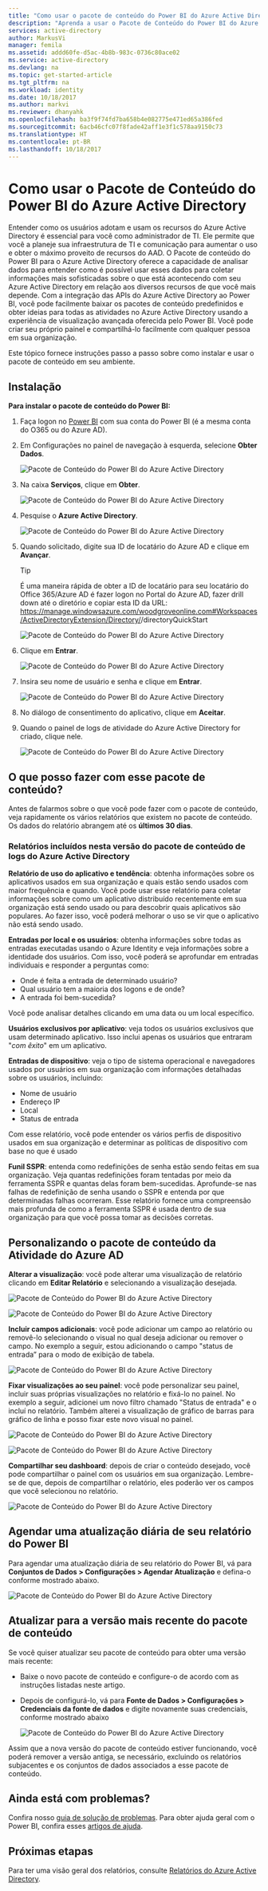 ```yaml
---
title: "Como usar o pacote de conteúdo do Power BI do Azure Active Directory | Microsoft Docs"
description: "Aprenda a usar o Pacote de Conteúdo do Power BI do Azure Active Directory"
services: active-directory
author: MarkusVi
manager: femila
ms.assetid: addd60fe-d5ac-4b8b-983c-0736c80ace02
ms.service: active-directory
ms.devlang: na
ms.topic: get-started-article
ms.tgt_pltfrm: na
ms.workload: identity
ms.date: 10/18/2017
ms.author: markvi
ms.reviewer: dhanyahk
ms.openlocfilehash: ba3f9f74fd7ba658b4e082775e471ed65a386fed
ms.sourcegitcommit: 6acb46cfc07f8fade42aff1e3f1c578aa9150c73
ms.translationtype: HT
ms.contentlocale: pt-BR
ms.lasthandoff: 10/18/2017
---
```

# <a name="how-to-use-the-azure-active-directory-power-bi-content-pack"></a>Como usar o Pacote de Conteúdo do Power BI do Azure Active Directory

Entender como os usuários adotam e usam os recursos do Azure Active Directory é essencial para você como administrador de TI. Ele permite que você a planeje sua infraestrutura de TI e comunicação para aumentar o uso e obter o máximo proveito de recursos do AAD. O Pacote de conteúdo do Power BI para o Azure Active Directory oferece a capacidade de analisar dados para entender como é possível usar esses dados para coletar informações mais sofisticadas sobre o que está acontecendo com seu Azure Active Directory em relação aos diversos recursos de que você mais depende.  Com a integração das APIs do Azure Active Directory ao Power BI, você pode facilmente baixar os pacotes de conteúdo predefinidos e obter ideias para todas as atividades no Azure Active Directory usando a experiência de visualização avançada oferecida pelo Power BI. Você pode criar seu próprio painel e compartilhá-lo facilmente com qualquer pessoa em sua organização. 

Este tópico fornece instruções passo a passo sobre como instalar e usar o pacote de conteúdo em seu ambiente.

## <a name="installation"></a>Instalação  

**Para instalar o pacote de conteúdo do Power BI:**

1. Faça logon no [Power BI](https://app.powerbi.com/groups/me/getdata/services) com sua conta do Power BI (é a mesma conta do O365 ou do Azure AD).

2. Em Configurações no painel de navegação à esquerda, selecione **Obter Dados**.

    ![Pacote de Conteúdo do Power BI do Azure Active Directory](./media/active-directory-reporting-power-bi-content-pack-how-to/01.png)
 
3. Na caixa **Serviços**, clique em **Obter**.
   
    ![Pacote de Conteúdo do Power BI do Azure Active Directory](./media/active-directory-reporting-power-bi-content-pack-how-to/02.png)

4.  Pesquise o **Azure Active Directory**.

    ![Pacote de Conteúdo do Power BI do Azure Active Directory](./media/active-directory-reporting-power-bi-content-pack-how-to/03.png)
 
5.  Quando solicitado, digite sua ID de locatário do Azure AD e clique em **Avançar**.

    > [!TIP] 
    > É uma maneira rápida de obter a ID de locatário para seu locatário do Office 365/Azure AD é fazer logon no Portal do Azure AD, fazer drill down até o diretório e copiar esta ID da URL: https://manage.windowsazure.com/woodgroveonline.com#Workspaces/ActiveDirectoryExtension/Directory/<tenantid>/directoryQuickStart

    ![Pacote de Conteúdo do Power BI do Azure Active Directory](./media/active-directory-reporting-power-bi-content-pack-how-to/04.png) 

6.  Clique em **Entrar**. 
 
    ![Pacote de Conteúdo do Power BI do Azure Active Directory](./media/active-directory-reporting-power-bi-content-pack-how-to/05.png) 



7.  Insira seu nome de usuário e senha e clique em **Entrar**.
 
    ![Pacote de Conteúdo do Power BI do Azure Active Directory](./media/active-directory-reporting-power-bi-content-pack-how-to/06.png) 

8.  No diálogo de consentimento do aplicativo, clique em **Aceitar**.
 
9.  Quando o painel de logs de atividade do Azure Active Directory for criado, clique nele.
 
    ![Pacote de Conteúdo do Power BI do Azure Active Directory](./media/active-directory-reporting-power-bi-content-pack-how-to/08.png) 

## <a name="what-can-i-do-with-this-content-pack"></a>O que posso fazer com esse pacote de conteúdo?

Antes de falarmos sobre o que você pode fazer com o pacote de conteúdo, veja rapidamente os vários relatórios que existem no pacote de conteúdo. Os dados do relatório abrangem até os **últimos 30 dias**.

### <a name="reports-included-in-this-version-of-azure-active-directory-logs-content-pack"></a>Relatórios incluídos nesta versão do pacote de conteúdo de logs do Azure Active Directory

**Relatório de uso do aplicativo e tendência**: obtenha informações sobre os aplicativos usados em sua organização e quais estão sendo usados com maior frequência e quando. Você pode usar esse relatório para coletar informações sobre como um aplicativo distribuído recentemente em sua organização está sendo usado ou para descobrir quais aplicativos são populares. Ao fazer isso, você poderá melhorar o uso se vir que o aplicativo não está sendo usado.

**Entradas por local e os usuários**: obtenha informações sobre todas as entradas executadas usando o Azure Identity e veja informações sobre a identidade dos usuários. Com isso, você poderá se aprofundar em entradas individuais e responder a perguntas como:

- Onde é feita a entrada de determinado usuário?
- Qual usuário tem a maioria dos logons e de onde? 
- A entrada foi bem-sucedida?  
 
Você pode analisar detalhes clicando em uma data ou um local específico.

**Usuários exclusivos por aplicativo**: veja todos os usuários exclusivos que usam determinado aplicativo. Isso inclui apenas os usuários que entraram "*com êxito*" em um aplicativo.

**Entradas de dispositivo**: veja o tipo de sistema operacional e navegadores usados por usuários em sua organização com informações detalhadas sobre os usuários, incluindo:

- Nome de usuário
- Endereço IP
- Local 
- Status de entrada 

Com esse relatório, você pode entender os vários perfis de dispositivo usados em sua organização e determinar as políticas de dispositivo com base no que é usado

**Funil SSPR**: entenda como redefinições de senha estão sendo feitas em sua organização. Veja quantas redefinições foram tentadas por meio da ferramenta SSPR e quantas delas foram bem-sucedidas. Aprofunde-se nas falhas de redefinição de senha usando o SSPR e entenda por que determinadas falhas ocorreram. Esse relatório fornece uma compreensão mais profunda de como a ferramenta SSPR é usada dentro de sua organização para que você possa tomar as decisões corretas.

## <a name="customizing-azure-ad-activity-content-pack"></a>Personalizando o pacote de conteúdo da Atividade do Azure AD

**Alterar a visualização**: você pode alterar uma visualização de relatório clicando em **Editar Relatório** e selecionando a visualização desejada.
 
![Pacote de Conteúdo do Power BI do Azure Active Directory](./media/active-directory-reporting-power-bi-content-pack-how-to/09.png) 
 
![Pacote de Conteúdo do Power BI do Azure Active Directory](./media/active-directory-reporting-power-bi-content-pack-how-to/10.png) 

**Incluir campos adicionais**: você pode adicionar um campo ao relatório ou removê-lo selecionando o visual no qual deseja adicionar ou remover o campo. No exemplo a seguir, estou adicionando o campo "status de entrada” para o modo de exibição de tabela. 
 
![Pacote de Conteúdo do Power BI do Azure Active Directory](./media/active-directory-reporting-power-bi-content-pack-how-to/11.png) 

**Fixar visualizações ao seu painel**: você pode personalizar seu painel, incluir suas próprias visualizações no relatório e fixá-lo no painel. No exemplo a seguir, adicionei um novo filtro chamado "Status de entrada" e o incluí no relatório. Também alterei a visualização de gráfico de barras para gráfico de linha e posso fixar este novo visual no painel.

![Pacote de Conteúdo do Power BI do Azure Active Directory](./media/active-directory-reporting-power-bi-content-pack-how-to/12.png) 

![Pacote de Conteúdo do Power BI do Azure Active Directory](./media/active-directory-reporting-power-bi-content-pack-how-to/13.png) 
 

 


**Compartilhar seu dashboard**: depois de criar o conteúdo desejado, você pode compartilhar o painel com os usuários em sua organização. Lembre-se de que, depois de compartilhar o relatório, eles poderão ver os campos que você selecionou no relatório.
 
![Pacote de Conteúdo do Power BI do Azure Active Directory](./media/active-directory-reporting-power-bi-content-pack-how-to/14.png) 



## <a name="scheduling-a-daily-refresh-of-your-power-bi-report"></a>Agendar uma atualização diária de seu relatório do Power BI

Para agendar uma atualização diária de seu relatório do Power BI, vá para **Conjuntos de Dados > Configurações > Agendar Atualização** e defina-o conforme mostrado abaixo.
 
![Pacote de Conteúdo do Power BI do Azure Active Directory](./media/active-directory-reporting-power-bi-content-pack-how-to/15.png) 

## <a name="updating-to-newer-version-of-content-pack"></a>Atualizar para a versão mais recente do pacote de conteúdo

Se você quiser atualizar seu pacote de conteúdo para obter uma versão mais recente:

- Baixe o novo pacote de conteúdo e configure-o de acordo com as instruções listadas neste artigo.

- Depois de configurá-lo, vá para **Fonte de Dados > Configurações > Credenciais da fonte de dados** e digite novamente suas credenciais, conforme mostrado abaixo

    ![Pacote de Conteúdo do Power BI do Azure Active Directory](./media/active-directory-reporting-power-bi-content-pack-how-to/16.png) 

Assim que a nova versão do pacote de conteúdo estiver funcionando, você poderá remover a versão antiga, se necessário, excluindo os relatórios subjacentes e os conjuntos de dados associados a esse pacote de conteúdo.

## <a name="still-having-issues"></a>Ainda está com problemas? 

Confira nosso [guia de solução de problemas](active-directory-reporting-troubleshoot-content-pack.md). Para obter ajuda geral com o Power BI, confira esses [artigos de ajuda](https://powerbi.microsoft.com/en-us/documentation/powerbi-service-get-started/).
 

## <a name="next-steps"></a>Próximas etapas

Para ter uma visão geral dos relatórios, consulte [Relatórios do Azure Active Directory](active-directory-reporting-azure-portal.md).
